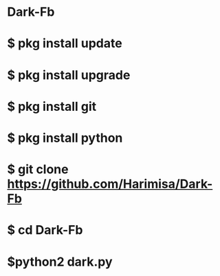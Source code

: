 # Dark-Fb

# $ pkg install update

# $ pkg install upgrade

# $ pkg install git

# $ pkg install python

# $ git clone https://github.com/Harimisa/Dark-Fb

# $ cd Dark-Fb

# $python2 dark.py
